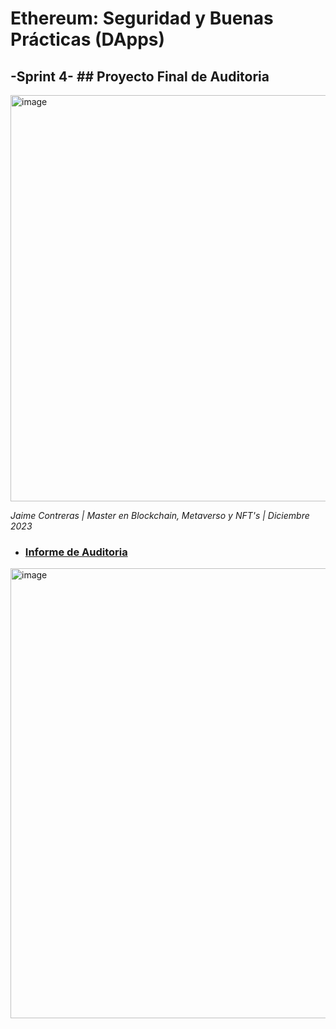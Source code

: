 # Ethereum: Seguridad y Buenas Prácticas (DApps)
## -Sprint 4- ## Proyecto Final de Auditoria



<img width="650" alt="image" src="https://github.com/jcontrerasd/Proyecto_Final_Vulnerabilidades/assets/27821228/124524a6-9f13-4f39-bb15-9c9ee5a7ea82">


  _Jaime Contreras | Master en Blockchain, Metaverso y NFT's | Diciembre 2023_

* ### [Informe de Auditoria](https://github.com/jcontrerasd/Proyecto_Final_Vulnerabilidades/blob/main/audit/Sprint%204%20-%20Programaci%C3%B3n%20segura%20en%20Solidity.pdf)


 
<img width="720" alt="image" src="https://github.com/jcontrerasd/Proyecto_Final_Vulnerabilidades/assets/27821228/665df056-c431-4400-86bb-c92ada16d416">

  

